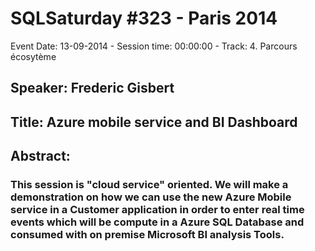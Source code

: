 # SQLSaturday #323 - Paris 2014
Event Date: 13-09-2014 - Session time: 00:00:00 - Track: 4. Parcours écosytème
## Speaker: Frederic Gisbert
## Title: Azure mobile service and BI Dashboard
## Abstract:
### This session is "cloud service" oriented. We will make a demonstration on how we can use the new Azure Mobile service in a Customer application in order to enter real time events which will be compute in a Azure SQL Database and consumed with on premise Microsoft BI analysis Tools.
